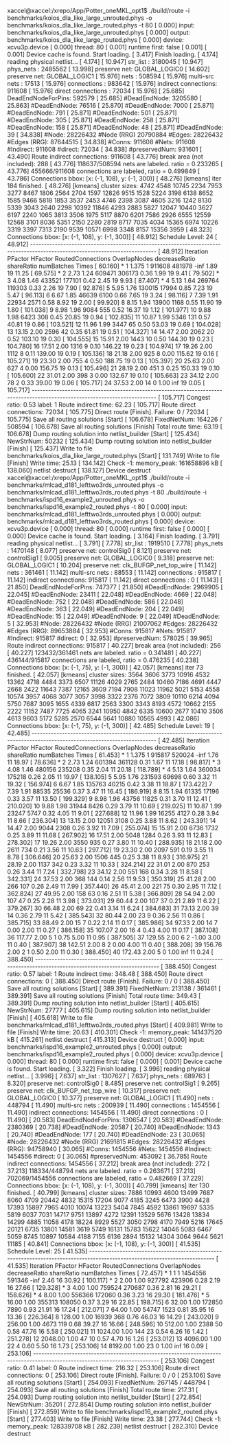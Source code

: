 xaccel@xaccel:/xrepo/App/Potter_oneMKL_opt1$ ./build/route -i benchmarks/koios_dla_like_large_unrouted.phys -o benchmarks/koios_dla_like_large_routed.phys -t 80
[   0.000] input: benchmarks/koios_dla_like_large_unrouted.phys
[   0.000] output: benchmarks/koios_dla_like_large_routed.phys
[   0.000] device: xcvu3p.device
[   0.000] thread: 80
[   0.001] runtime first: false
[   0.001]
[   0.001] Device cache is found. Start loading.
[   3.417] Finish loading.
[   4.174] reading physical netlist...
[   4.174]
[  10.947] str_list       : 3180045
[  10.947] phys_nets      : 2485562
[  13.998] preserve net: GLOBAL_LOGIC0
[  14.602] preserve net: GLOBAL_LOGIC1
[  15.976] nets           : 508594
[  15.976] multi-src nets : 17513
[  15.976] connections    : 983642
[  15.976] indirect connections: 911608
[  15.976] direct connections  : 72034
[  15.976]
[  25.685] DeadEndNodeForPins: 592579
[  25.685] #DeadEndNode: 3205580
[  25.863] #DeadEndNode: 76516
[  25.870] #DeadEndNode: 7000
[  25.871] #DeadEndNode: 791
[  25.871] #DeadEndNode: 501
[  25.871] #DeadEndNode: 305
[  25.871] #DeadEndNode: 258
[  25.871] #DeadEndNode: 158
[  25.871] #DeadEndNode: 48
[  25.871] #DeadEndNode: 39
[  34.838] #Node: 28226432 #Node (RRG) 20790884 #Edges: 28226432 #Edges (RRG): 87644515
[  34.838] #Conns: 911608 #Nets: 911608 #Indirect: 911608 #direct: 72034
[  34.838] #preservedNum: 931601
[  43.490] Route indirect connections: 911608
[  43.776] break area (not included): 288
[  43.776] 118637/508594 nets are labeled. ratio = 0.233265
[  43.776] 455666/911608 connections are labeled, ratio = 0.499849
[  43.786] Connections bbox: [x: (-1, 108), y: (-1, 300)]
[  48.276] [kmeans] iter 184 finished.
[  48.276] [kmeans] cluster sizes:  4742  4548 10745  2234  7953  3277  8467  1806  2564  2704  1597 12826  9515  1528  5224  3198  6138  8652  1585  9466  5818  1853  3537  2453  4746  2398  3087  4605  3216  1242  8130  5339  3043  2640  2298 10392 11846  4293  2883  5827 12047 10440  3627  6197  2240  1065  3813  3506  1975  5117  8870  6201  7586  2926  6555 12559 12568  3101  8036  5351  2150  2280  2819  8717  7035  4034 15365  6974 10226  3319  3397  7313  2190  9539 10571  6998  3348  8157 15356  3959
[  48.323] Connections bbox: [x: (-1, 108), y: (-1, 300)]
[  48.912] Schedule Level: 24
[  48.912] ---------------------------------------------------------------------------------------------------------------------------
[  48.912]  Iteration        PFactor   HFactor   RoutedConnections   OverlapNodes  decreaseRatio   shareRatio     numBatches   Times
[  60.160] *        1          1.375         1              911608         481978           -inf         1.89             19   11.25
[  69.575] *        2           2.73      1.24              609471         306173           0.36         1.99             19    9.41
[  79.502] *        3           4.08      1.46              433521         177101           0.42         2.45             19    9.93
[  87.407] *        4           5.13      1.64              269764         119303           0.33         2.26             19    7.90
[  92.876]          5           5.95      1.76              130015          17994           0.85         7.23             19    5.47
[  96.113]          6           6.67      1.85               46639           6100           0.66         7.65             19    3.24
[  98.116]          7           7.39      1.91               22934           2571           0.58         8.92             19    2.00
[  99.920]          8           8.15      1.94               13900           1168           0.55        11.90             19    1.80
[ 101.038]          9           8.98      1.96                9084            555           0.52        16.37             19    1.12
[ 101.977]         10           9.88      1.98                6423            308           0.45        20.85             19    0.94
[ 102.835]         11          10.87      1.99                5346            131           0.57        40.81             19    0.86
[ 103.521]         12          11.96      1.99                3447             65           0.50        53.03             19    0.69
[ 104.028]         13          13.15      2.00                2596             42           0.35        61.81             19    0.51
[ 104.327]         14          14.47      2.00                2062             20           0.52       103.10             19    0.30
[ 104.555]         15          15.91      2.00                1443             10           0.50       144.30             19    0.23
[ 104.780]         16          17.51      2.00                1316              9           0.10       146.22             19    0.23
[ 104.974]         17          19.26      2.00                1112              8           0.11       139.00             19    0.19
[ 105.136]         18          21.18      2.00                 925              8           0.00       115.62             19    0.16
[ 105.271]         19          23.30      2.00                 755              4           0.50       188.75             19    0.13
[ 105.397]         20          25.63      2.00                 627              4           0.00       156.75             19    0.13
[ 105.496]         21          28.19      2.00                 451              3           0.25       150.33             19    0.10
[ 105.600]         22          31.01      2.00                 398              3           0.00       132.67             19    0.10
[ 105.663]         23          34.12      2.00                  78              2           0.33        39.00             19    0.06
[ 105.717]         24          37.53      2.00                  14              0           1.00          inf             19    0.05
[ 105.717] ---------------------------------------------------------------------------------------------------------------------------
[ 105.717] Congest ratio: 0.53 label: 1
Route indirect time: 62.23
[ 105.717] Route direct connections: 72034
[ 105.775] Direct route [Finish]. Failure: 0 / 72034
[ 105.775] Save all routing solutions [Start]
[ 106.678] FixedNetNum: 164226 / 508594
[ 106.678] Save all routing solutions [Finish]
Total route time: 63.19
[ 106.678] Dump routing solution into netlist_builder [Start]
[ 125.434] NewStrNum: 50232
[ 125.434] Dump routing solution into netlist_builder [Finish]
[ 125.437] Write to file benchmarks/koios_dla_like_large_routed.phys [Start]
[ 131.749] Write to file [Finish]
Write time: 25.13
[ 134.142] Check -1: memory_peak: 161658896 kB
[ 138.060] netlist destruct
[ 138.127] Device destruct
xaccel@xaccel:/xrepo/App/Potter_oneMKL_opt1$ ./build/route -i benchmarks/mlcad_d181_lefttwo3rds_unrouted.phys -o benchmarks/mlcad_d181_lefttwo3rds_routed.phys -t 80
./build/route -i benchmarks/ispd16_example2_unrouted.phys -o benchmarks/ispd16_example2_routed.phys -t 80
[   0.000] input: benchmarks/mlcad_d181_lefttwo3rds_unrouted.phys
[   0.000] output: benchmarks/mlcad_d181_lefttwo3rds_routed.phys
[   0.000] device: xcvu3p.device
[   0.000] thread: 80
[   0.000] runtime first: false
[   0.000]
[   0.000] Device cache is found. Start loading.
[   3.164] Finish loading.
[   3.791] reading physical netlist...
[   3.791]
[   7.778] str_list       : 1919510
[   7.778] phys_nets      : 1470148
[   8.077] preserve net: controlSig0
[   8.121] preserve net: controlSig1
[   9.005] preserve net: GLOBAL_LOGIC0
[   9.318] preserve net: GLOBAL_LOGIC1
[  10.204] preserve net: clk_BUFGP_net_top_wire
[  11.142] nets           : 361461
[  11.142] multi-src nets : 88553
[  11.142] connections    : 915817
[  11.142] indirect connections: 915817
[  11.142] direct connections  : 0
[  11.143]
[  21.850] DeadEndNodeForPins: 747377
[  21.850] #DeadEndNode: 2969905
[  22.045] #DeadEndNode: 23411
[  22.048] #DeadEndNode: 4669
[  22.048] #DeadEndNode: 752
[  22.048] #DeadEndNode: 586
[  22.048] #DeadEndNode: 363
[  22.049] #DeadEndNode: 204
[  22.049] #DeadEndNode: 15
[  22.049] #DeadEndNode: 9
[  22.049] #DeadEndNode: 5
[  32.953] #Node: 28226432 #Node (RRG) 21007062 #Edges: 28226432 #Edges (RRG): 89653884
[  32.953] #Conns: 915817 #Nets: 915817 #Indirect: 915817 #direct: 0
[  32.953] #preservedNum: 578025
[  39.965] Route indirect connections: 915817
[  40.227] break area (not included): 256
[  40.227] 123432/361461 nets are labeled. ratio = 0.341481
[  40.227] 436144/915817 connections are labeled, ratio = 0.476235
[  40.238] Connections bbox: [x: (-1, 75), y: (-1, 300)]
[  42.057] [kmeans] iter 73 finished.
[  42.057] [kmeans] cluster sizes:  3564  3606  3773 10916  4532 13362  4718  4484  3373  6507 11126  4029  2765  2484 10460  7186  4691  4447  2668  2422 11643  7387 12165  3609  7194  7908 11023 11962  5021  5153  4558 10574  3957  4068  3077  3057  3998  3322  2376  7072  3809 10110  6214  4094  5750  7687  3095  1655  4339  6817  2563  3300  3343  8193  4572 10662  2155  2222 11152  7487  7725  4065  3241 10950  4842  6335 10600  2677 10410  3506  4613  9603  5172  5285  2570  6544  5641 10880 10565  4993
[  42.086] Connections bbox: [x: (-1, 75), y: (-1, 300)]
[  42.485] Schedule Level: 19
[  42.485] ---------------------------------------------------------------------------------------------------------------------------
[  42.485]  Iteration        PFactor   HFactor   RoutedConnections   OverlapNodes  decreaseRatio   shareRatio     numBatches   Times
[  61.453] *        1          1.375         1              915817         520024           -inf         1.76             11   18.97
[  78.636] *        2           2.73      1.24              601394         361128           0.31         1.67             11   17.18
[  98.817] *        3           4.08      1.46              480156         235208           0.35         2.04             11   20.18
[ 118.789] *        4           5.13      1.64              360034         175218           0.26         2.05             11   19.97
[ 138.105]          5           5.95      1.76              231593          69698           0.60         3.32             11   19.32
[ 156.974]          6           6.67      1.85              135763          40215           0.42         3.38             11   18.87
[ 173.422]          7           7.39      1.91               88535          25536           0.37         3.47             11   16.45
[ 186.919]          8           8.15      1.94               61335          17196           0.33         3.57             11   13.50
[ 199.329]          9           8.98      1.96               43756          11825           0.31         3.70             11   12.41
[ 210.020]         10           9.88      1.98               31944           8426           0.29         3.79             11   10.69
[ 219.025]         11          10.87      1.99               23247           5747           0.32         4.05             11    9.01
[ 227.688]         12          11.96      1.99               16255           4127           0.28         3.94             11    8.66
[ 236.304]         13          13.15      2.00               12051           3108           0.25         3.88             11    8.62
[ 243.391]         14          14.47      2.00                9044           2308           0.26         3.92             11    7.09
[ 255.074]         15          15.91      2.00                6736           1732           0.25         3.89             11   11.68
[ 267.902]         16          17.51      2.00                5048           1284           0.26         3.93             11   12.83
[ 278.302]         17          19.26      2.00                3550            935           0.27         3.80             11   10.40
[ 288.935]         18          21.18      2.00                2611            734           0.21         3.56             11   10.63
[ 297.712]         19          23.30      2.00                2097            591           0.19         3.55             11    8.78
[ 306.646]         20          25.63      2.00                1506            445           0.25         3.38             11    8.93
[ 316.975]         21          28.19      2.00                1137            342           0.23         3.32             11   10.33
[ 324.214]         22          31.01      2.00                 870            253           0.26         3.44             11    7.24
[ 332.798]         23          34.12      2.00                 551            168           0.34         3.28             11    8.58
[ 342.331]         24          37.53      2.00                 368            144           0.14         2.56             11    9.53
[ 350.319]         25          41.28      2.00                 266            107           0.26         2.49             11    7.99
[ 357.440]         26          45.41      2.00                 221             75           0.30         2.95             11    7.12
[ 362.824]         27          49.95      2.00                 158             63           0.16         2.51             11    5.38
[ 366.809]         28          54.94      2.00                 107             47           0.25         2.28             11    3.98
[ 373.031]         29          60.44      2.00                 107             37           0.21         2.89             11    6.22
[ 379.267]         30          66.48      2.00                  69             22           0.41         3.14             11    6.24
[ 384.683]         31          73.13      2.00                  39             14           0.36         2.79             11    5.42
[ 385.543]         32          80.44      2.00                  23              9           0.36         2.56             11    0.86
[ 385.715]         33          88.49      2.00                  15              7           0.22         2.14             11    0.17
[ 385.986]         34          97.33      2.00                  14              7           0.00         2.00             11    0.27
[ 386.158]         35         107.07      2.00                  16              4           0.43         4.00             11    0.17
[ 387.108]         36         117.77      2.00                   5              1           0.75         5.00             11    0.95
[ 387.505]         37         129.55      2.00                   6              2          -1.00         3.00             11    0.40
[ 387.907]         38         142.51      2.00                   8              2           0.00         4.00             11    0.40
[ 388.208]         39         156.76      2.00                   2              1           0.50         2.00             11    0.30
[ 388.450]         40         172.43      2.00                   5              0           1.00          inf             11    0.24
[ 388.450] ---------------------------------------------------------------------------------------------------------------------------
[ 388.450] Congest ratio: 0.57 label: 1
Route indirect time: 348.48
[ 388.450] Route direct connections: 0
[ 388.450] Direct route [Finish]. Failure: 0 / 0
[ 388.450] Save all routing solutions [Start]
[ 389.391] FixedNetNum: 213138 / 361461
[ 389.391] Save all routing solutions [Finish]
Total route time: 349.43
[ 389.391] Dump routing solution into netlist_builder [Start]
[ 405.615] NewStrNum: 27777
[ 405.615] Dump routing solution into netlist_builder [Finish]
[ 405.618] Write to file benchmarks/mlcad_d181_lefttwo3rds_routed.phys [Start]
[ 409.981] Write to file [Finish]
Write time: 20.63
[ 410.301] Check -1: memory_peak: 141437520 kB
[ 415.261] netlist destruct
[ 415.313] Device destruct
[   0.000] input: benchmarks/ispd16_example2_unrouted.phys
[   0.000] output: benchmarks/ispd16_example2_routed.phys
[   0.000] device: xcvu3p.device
[   0.000] thread: 80
[   0.000] runtime first: false
[   0.000]
[   0.001] Device cache is found. Start loading.
[   3.322] Finish loading.
[   3.996] reading physical netlist...
[   3.996]
[   7.637] str_list       : 1307627
[   7.637] phys_nets      : 689763
[   8.320] preserve net: controlSig0
[   8.485] preserve net: controlSig1
[   9.265] preserve net: clk_BUFGP_net_top_wire
[  10.317] preserve net: GLOBAL_LOGIC0
[  10.377] preserve net: GLOBAL_LOGIC1
[  11.490] nets           : 448794
[  11.490] multi-src nets : 200939
[  11.490] connections    : 1454556
[  11.490] indirect connections: 1454556
[  11.490] direct connections  : 0
[  11.490]
[  20.583] DeadEndNodeForPins: 1306547
[  20.583] #DeadEndNode: 2380369
[  20.738] #DeadEndNode: 20587
[  20.740] #DeadEndNode: 1343
[  20.740] #DeadEndNode: 177
[  20.740] #DeadEndNode: 23
[  30.065] #Node: 28226432 #Node (RRG) 21691815 #Edges: 28226432 #Edges (RRG): 94758940
[  30.065] #Conns: 1454556 #Nets: 1454556 #Indirect: 1454556 #direct: 0
[  30.065] #preservedNum: 453092
[  36.785] Route indirect connections: 1454556
[  37.212] break area (not included): 272
[  37.213] 118334/448794 nets are labeled. ratio = 0.263671
[  37.213] 702069/1454556 connections are labeled, ratio = 0.482669
[  37.229] Connections bbox: [x: (-1, 108), y: (-1, 300)]
[  40.799] [kmeans] iter 130 finished.
[  40.799] [kmeans] cluster sizes:  7886 10993  4600 13499  7687  8060  4709 20442  4832 15315 17204  9077  4185  3245  6473  3900  4428 17393 15897  7965  4010 10074 13223  5404  7845  4592 13861 19697  5335  5819  6037  7031 14717  9751 13897  4272 12391 13529  5676 13428 13834 14299  4885 11058  4178 18224  8929  5527  3050  2798  4170  7949  5216 17645 20121  6735 13801 14581  3619  5749 16131 15783 15622 14046  5083  6467  5059  8745 10897 10584  4188  7155  6136  2894 15132 14304  3064  9644  5621 11185
[  40.841] Connections bbox: [x: (-1, 108), y: (-1, 300)]
[  41.535] Schedule Level: 25
[  41.535] ---------------------------------------------------------------------------------------------------------------------------
[  41.535]  Iteration        PFactor   HFactor   RoutedConnections   OverlapNodes  decreaseRatio   shareRatio     numBatches   Times
[  72.457] *        1              1         1             1454556         591346           -inf         2.46             16   30.92
[ 100.117] *        2           2.00      1.00              927792         423906           0.28         2.19             16   27.66
[ 129.328] *        3           4.00      1.00              759524         270687           0.36         2.81             16   29.21
[ 158.626] *        4           8.00      1.00              556366         172060           0.36         3.23             16   29.30
[ 181.476] *        5          16.00      1.00              355313         108050           0.37         3.29             16   22.85
[ 198.715]          6          32.00      1.00              172850           7890           0.93        21.91             16   17.24
[ 212.071]          7          64.00      1.00               54747           1523           0.81        35.95             16   13.36
[ 226.364]          8         128.00      1.00               16939            368           0.76        46.03             16   14.29
[ 243.020]          9         256.00      1.00                4673            119           0.68        39.27             16   16.66
[ 248.596]         10         512.00      1.00                2388             50           0.58        47.76             16    5.58
[ 250.021]         11        1024.00      1.00                 144             23           0.54         6.26             16    1.42
[ 251.278]         12        2048.00      1.00                  47             10           0.57         4.70             16    1.26
[ 253.012]         13        4096.00      1.00                  22              4           0.60         5.50             16    1.73
[ 253.106]         14        8192.00      1.00                  23              0           1.00          inf             16    0.09
[ 253.106] ---------------------------------------------------------------------------------------------------------------------------
[ 253.106] Congest ratio: 0.41 label: 0
Route indirect time: 216.32
[ 253.106] Route direct connections: 0
[ 253.106] Direct route [Finish]. Failure: 0 / 0
[ 253.106] Save all routing solutions [Start]
[ 254.093] FixedNetNum: 267145 / 448794
[ 254.093] Save all routing solutions [Finish]
Total route time: 217.31
[ 254.093] Dump routing solution into netlist_builder [Start]
[ 272.854] NewStrNum: 35201
[ 272.854] Dump routing solution into netlist_builder [Finish]
[ 272.859] Write to file benchmarks/ispd16_example2_routed.phys [Start]
[ 277.403] Write to file [Finish]
Write time: 23.38
[ 277.744] Check -1: memory_peak: 128339708 kB
[ 282.239] netlist destruct
[ 282.310] Device destruct